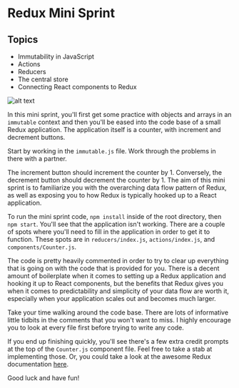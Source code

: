 # Redux Mini Sprint

## Topics
  * Immutability in JavaScript
  * Actions
  * Reducers
  * The central store
  * Connecting React components to Redux

![alt text](https://camo.githubusercontent.com/9de527b9432cc9244dc600875b46b43311918b59/68747470733a2f2f73332e616d617a6f6e6177732e636f6d2f6d656469612d702e736c69642e65732f75706c6f6164732f3336343831322f696d616765732f323438343739302f415243482d5265647578322d657874656e6465642d7265616c2d6465636c657261746976652e676966)

In this mini sprint, you'll first get some practice with objects and arrays in an `immutable` context and then you'll be eased into the code base of a small Redux application. The application itself is a counter, with increment and decrement buttons. 

Start by working in the `immutable.js` file. Work through the problems in there with a partner.

The increment button should increment the counter by 1. Conversely, the decrement button should decrement the counter by 1. The aim of this mini sprint is to familiarize you with the overarching data flow pattern of Redux, as well as exposing you to how Redux is typically hooked up to a React application. 

To run the mini sprint code, `npm install` inside of the root directory, then `npm start`. You'll see that the application isn't working. There are a couple of spots where you'll need to fill in the application in order to get it to function. These spots are in `reducers/index.js`, `actions/index.js`, and `components/Counter.js`. 

The code is pretty heavily commented in order to try to clear up everything that is going on with the code that is provided for you. There is a decent amount of boilerplate when it comes to setting up a Redux application and hooking it up to React components, but the benefits that Redux gives you when it comes to predictability and simplicity of your data flow are worth it, especially when your application scales out and becomes much larger.

Take your time walking around the code base. There are lots of informative little tidbits in the comments that you won't want to miss. I highly encourage you to look at every file first before trying to write any code. 

If you end up finishing quickly, you'll see there's a few extra credit prompts at the top of the `Counter.js` component file. Feel free to take a stab at implementing those. Or, you could take a look at the awesome Redux documentation [here](http://redux.js.org/docs/basics/).

Good luck and have fun!
